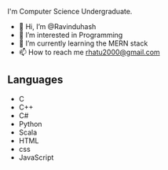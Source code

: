 I'm Computer Science Undergraduate.
- 👋 Hi, I’m @Ravinduhash
- 👀 I’m interested in Programming
- 🌱 I’m currently learning the MERN stack
- 📫 How to reach me rhatu2000@gmail.com

<h2>
  Languages
</h2>
<ul>
  <li>C</li>
  <li>C++</li>
  <li>C#</li>
  <li>Python</li>
  <li>Scala</li>
  <li>HTML</li>
  <li>css</li>
  <li>JavaScript</li>
</ul>
<!---
Ravinduhash/Ravinduhash is a ✨ special ✨ repository because its `README.md` (this file) appears on your GitHub profile.
You can click the Preview link to take a look at your changes.
--->
